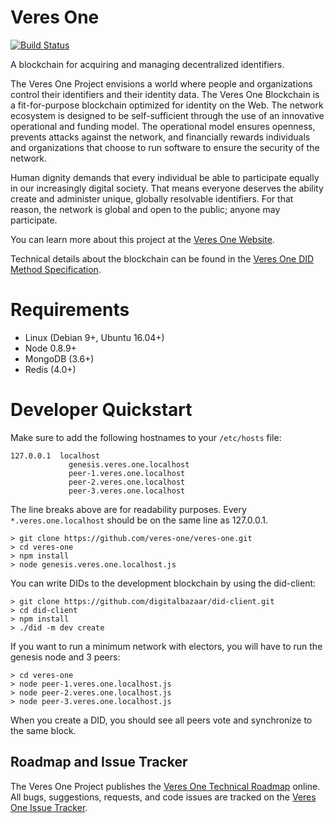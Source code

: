 # Veres One

[![Build Status](https://ci.digitalbazaar.com/buildStatus/icon?job=veres-one)](https://ci.digitalbazaar.com/job/veres-one)

A blockchain for acquiring and managing decentralized identifiers.

The Veres One Project envisions a world where people and organizations
control their identifiers and their identity data. The Veres One
Blockchain is a fit-for-purpose blockchain optimized for identity on the
Web. The network ecosystem is designed to be self-sufficient through the
use of an innovative operational and funding model. The operational model
ensures openness, prevents attacks against the network, and financially
rewards individuals and organizations that choose to run software to
ensure the security of the network.

Human dignity demands that every individual be able to participate equally
in our increasingly digital society. That means everyone deserves the ability
create and administer unique, globally resolvable identifiers. For that
reason, the network is global and open to the public; anyone may participate.

You can learn more about this project at the
[Veres One Website](https://veres.one/).

Technical details about the blockchain can be found in the
[Veres One DID Method Specification](https://w3c-ccg.github.io/didm-veres-one/).

# Requirements

* Linux (Debian 9+, Ubuntu 16.04+)
* Node 0.8.9+
* MongoDB (3.6+)
* Redis (4.0+)

# Developer Quickstart

Make sure to add the following hostnames to your `/etc/hosts` file:

```
127.0.0.1  localhost
             genesis.veres.one.localhost
             peer-1.veres.one.localhost
             peer-2.veres.one.localhost
             peer-3.veres.one.localhost
```

The line breaks above are for readability purposes. Every
`*.veres.one.localhost` should be on the same line as 127.0.0.1.

```
> git clone https://github.com/veres-one/veres-one.git
> cd veres-one
> npm install
> node genesis.veres.one.localhost.js
```

You can write DIDs to the development blockchain by using the did-client:

```
> git clone https://github.com/digitalbazaar/did-client.git
> cd did-client
> npm install
> ./did -m dev create
```

If you want to run a minimum network with electors, you will have to run
the genesis node and 3 peers:

```
> cd veres-one
> node peer-1.veres.one.localhost.js
> node peer-2.veres.one.localhost.js
> node peer-3.veres.one.localhost.js
```

When you create a DID, you should see all peers vote and synchronize to the
same block.

## Roadmap and Issue Tracker

The Veres One Project publishes the
[Veres One Technical Roadmap](https://github.com/veres-one/veres-one/projects/1)
online. All bugs, suggestions, requests, and code issues are tracked on the
[Veres One Issue Tracker](https://github.com/veres-one/veres-one/issues).
